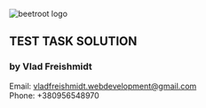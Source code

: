 ![beetroot logo](https://beetroot.academy/static/logo-c96c7c4d19444146e8b100d14e93d1ac.svg)

## TEST TASK SOLUTION
### by Vlad Freishmidt

Email: vladfreishmidt.webdevelopment@gmail.com<br/>
Phone: +380956548970